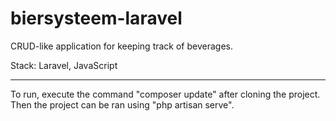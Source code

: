 # biersysteem-laravel
CRUD-like application for keeping track of beverages.

Stack: Laravel, JavaScript

___

   To run, execute the command "composer update" after cloning the project. Then the project can be ran using "php artisan serve".
